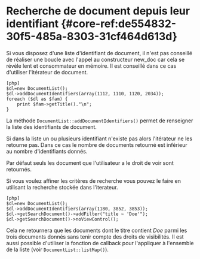 # Recherche de document depuis leur identifiant {#core-ref:de554832-30f5-485a-8303-31cf464d613d}

Si vous disposez d'une liste d'identifiant de document, il n'est pas conseillé
de réaliser une boucle avec l'appel au constructeur new_doc car cela se révèle
lent et consommateur en mémoire. Il est conseillé dans ce cas d'utiliser
l'itérateur de document.

    [php]
    $dl=new DocumentList();
    $dl->addDocumentIdentifiers(array(1112, 1110, 1120, 2034));
    foreach ($dl as $fam) {
        print $fam->getTitle()."\n";
    }

La méthode `DocumentList::addDocumentIdentifiers()` permet de renseigner la
liste des identifiants de document.

Si dans la liste un ou plusieurs identifiant n'existe pas alors l'itérateur ne
les retourne pas. Dans ce cas le nombre de documents retourné est inférieur au
nombre d'identifiants donnés.

Par défaut seuls les document que l'utilisateur a le droit de voir sont
retournés.

Si vous voulez affiner les critères de recherche vous pouvez le faire en
utilisant la recherche stockée dans l'iterateur.

    [php]
    $dl=new DocumentList();
    $dl->addDocumentIdentifiers(array(1180, 3852, 3853));
    $dl->getSearchDocument()->addFilter("title ~ 'Doe'");
    $dl->getSearchDocument()->noViewControl();

Cela ne retournera que les documents dont le titre contient *Doe* parmi les
trois documents donnés sans tenir compte des droits de visibilités. Il est aussi
possible d'utiliser la fonction de callback pour l'appliquer à l'ensemble
de la liste (voir `DocumentList::listMap()`).


<!-- link -->
[searchdoc]:        #core-ref:a5216d5c-4e0f-4e3c-9553-7cbfda6b3255
[propdoc]:          #core-ref:9aa8edfa-2f2a-11e2-aaec-838a12b40353 "Liste des propriétés du document"
[layoutblock]:      #core-ref:587b563e-7371-469f-9d1e-350607056c73
[formatcollection]: #core-ref:74ce9ce4-8e4e-42ee-a0df-415eb6897a81
[pgop]:             http://www.postgresql.org/docs/9.1/static/functions.html "Opérateurs Postgresql 9.1"
[docattributs]:     #core-ref:4e167170-33ed-11e2-8134-a7f43955d6f3
[attdocid]:         #core-ref:d461d5f5-b635-47a0-944d-473c227587ab
[phpiterator]:      http://php.net/manual/fr/class.iterator.php "Interface Iterator"
[docacl]:           #core-ref:a99dcc5f-f42f-4574-bbfa-d7bb0573c95d "Droits du document"